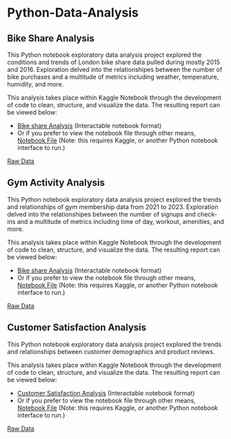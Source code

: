 # Python-Data-Analysis


## Bike Share Analysis
This Python notebook exploratory data analysis project explored the conditions and trends of London bike share data pulled during mostly 2015 and 2016. Exploration delved into the relationshipes between the number of bike purchases and a multitude of metrics including weather, temperature, humidity, and more.

This analysis takes place within Kaggle Notebook through the development of code to clean, structure, and visualize the data. The resulting report can be viewed below:
- [Bike share Analysis](https://www.kaggle.com/code/mattlund2k/bike-share-analysis) (Interactable notebook format)
- Or if you prefer to view the notebook file through other means, [Notebook File]() (Note: this requires Kaggle, or another Python notebook interface to run.)

[Raw Data](https://www.kaggle.com/datasets/hmavrodiev/london-bike-sharing-dataset)


## Gym Activity Analysis
This Python notebook exploratory data analysis project explored the trends and relationships of gym membership data from 2021 to 2023. Exploration delved into the relationshipes between the number of signups and check-ins and a multitude of metrics including time of day, workout, amenities, and more.

This analysis takes place within Kaggle Notebook through the development of code to clean, structure, and visualize the data. The resulting report can be viewed below:
- [Bike share Analysis](https://www.kaggle.com/code/mattlund2k/gym-activity-analysis/) (Interactable notebook format)
- Or if you prefer to view the notebook file through other means, [Notebook File]() (Note: this requires Kaggle, or another Python notebook interface to run.)

[Raw Data](https://www.kaggle.com/datasets/mexwell/gym-check-ins-and-user-metadata)


## Customer Satisfaction Analysis
This Python notebook exploratory data analysis project explored the trends and relationships between customer demographics and product reviews.

This analysis takes place within Kaggle Notebook through the development of code to clean, structure, and visualize the data. The resulting report can be viewed below:
- [Customer Satisfaction Analysis](https://www.kaggle.com/code/mattlund2k/customer-feedback-analysis) (Interactable notebook format)
- Or if you prefer to view the notebook file through other means, [Notebook File]() (Note: this requires Kaggle, or another Python notebook interface to run.)

[Raw Data](https://www.kaggle.com/datasets/jahnavipaliwal/customer-feedback-and-satisfaction)
